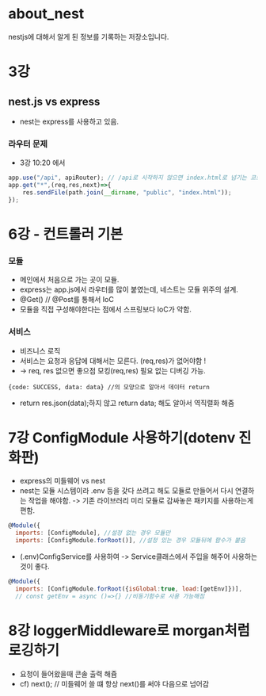 # about_nest
nestjs에 대해서 알게 된 정보를 기록하는 저장소입니다.



# 3강
## nest.js vs express
- nest는 express를 사용하고 있음.  

### 라우터 문제
- 3강 10:20 에서 
``` javascript
app.use("/api", apiRouter); // /api로 시작하지 않으면 index.html로 넘기는 코드인듯
app.get("*",(req,res,next)=>{
	res.sendFile(path.join(__dirname, "public", "index.html"));
});
```

# 6강 - 컨트롤러 기본
### 모듈
- 메인에서 처음으로 가는 곳이 모듈. 
- express는 app.js에서 라우터를 많이 붙였는데, 네스트는 모듈 위주의 설계.
- @Get() // @Post를 통해서 IoC
- 모듈을 직접 구성해야한다는 점에서 스프링보다 IoC가 약함. 

### 서비스
- 비즈니스 로직
- 서비스는 요청과 응답에 대해서는 모른다. (req,res)가 없어야함 !
- -> req, res 없으면 좋으점 모킹(req,res) 필요 없는 디버깅 가능.
``` javscript
{code: SUCCESS, data: data} //의 모양으로 알아서 데이터 return
```
- return res.json(data);하지 않고 return data; 해도 알아서 역직렬화 해줌

# 7강 ConfigModule 사용하기(dotenv 진화판)
- express의 미들웨어 vs nest
- nest는 모듈 시스템이라 .env 등을 갖다 쓰려고 해도 모듈로 만들어서 다시 연결하는 작업을 해야함. -> 기존 라이브러리 미리 모듈로 감싸놓은 패키지를 사용하는게 편함. 
```javascript
@Module({
  imports: [ConfigModule], //설정 없는 경우 모듈만  
  imports: [ConfigModule.forRoot()], //설정 있는 경우 모듈뒤에 함수가 붙음 
```
- (.env)ConfigService를 사용하여 -> Service클래스에서 주입을 해주어 사용하는 것이 좋다. 
```javascript
@Module({
  imports: [ConfigModule.forRoot({isGlobal:true, load:[getEnv]})], 
  // const getEnv = async ()=>{} //비동기함수로 사용 가능해짐
```

# 8강 loggerMiddleware로 morgan처럼 로깅하기
- 요청이 들어왔을때 콘솔 출력 해쥼
- cf)  next(); // 미들웨어 쓸 떄 항상 next()를 써야 다음으로 넘어감
